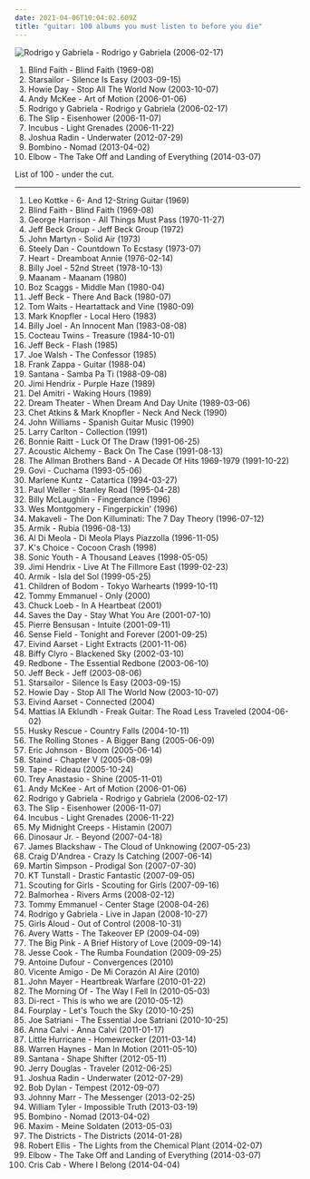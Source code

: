```yaml
---
date: 2021-04-06T10:04:02.609Z
title: "guitar: 100 albums you must listen to before you die"
---
```

![Rodrigo y Gabriela - Rodrigo y Gabriela (2006-02-17)](http://coverartarchive.org/release/88942202-c6b5-3dff-a286-5f1a0d20bca2/16038716231-500.jpg "Rodrigo y Gabriela - Rodrigo y Gabriela (2006-02-17)")
<ol class="albums">
<li data-cover="http://coverartarchive.org/release/4946f82c-2cc1-3bbd-8ae3-5b89a79d7c39/21758063798-500.jpg" data-tags="classic rock, blues rock" role="button">Blind Faith - Blind Faith (1969-08)</li>
<li data-cover="https://img.discogs.com/-mn5m6C8PS1GcbLRs7crnsvmqq0=/fit-in/600x600/filters:strip_icc():format(jpeg):mode_rgb():quality(90)/discogs-images/R-7098914-1433699223-2052.jpeg.jpg" data-tags="britpop, indie rock" role="button">Starsailor - Silence Is Easy (2003-09-15)</li>
<li data-cover="http://coverartarchive.org/release/2d9065e5-de47-43ff-865f-42c110e7b6f6/6247631110-500.jpg" data-tags="singer-songwriter, acoustic" role="button">Howie Day - Stop All The World Now (2003-10-07)</li>
<li data-cover="http://coverartarchive.org/release/27a0c006-98f3-428a-a945-56a2ab39f070/15577024250-500.jpg" data-tags="acoustic, guitar" role="button">Andy McKee - Art of Motion (2006-01-06)</li>
<li data-cover="http://coverartarchive.org/release/88942202-c6b5-3dff-a286-5f1a0d20bca2/16038716231-500.jpg" data-tags="guitar, acoustic, instrumental" role="button">Rodrigo y Gabriela - Rodrigo y Gabriela (2006-02-17)</li>
<li data-cover="http://coverartarchive.org/release/20f3c2ed-dc72-49ed-a124-410cfa4fcdd8/19752431676-500.jpg" data-tags="indie rock, arena rock, guitar, kick your ass, homesick music, ultimate noise-scape" role="button">The Slip - Eisenhower (2006-11-07)</li>
<li data-cover="http://coverartarchive.org/release/be313771-d713-4bb4-90c0-acbca6e4a169/2417155456-500.jpg" data-tags="alternative rock, rock" role="button">Incubus - Light Grenades (2006-11-22)</li>
<li data-cover="http://coverartarchive.org/release/6f2e6a44-7824-4b2f-8118-eed8c69a8127/12213760088-500.jpg" data-tags="singer-songwriter, acoustic, guitar, mellow" role="button">Joshua Radin - Underwater (2012-07-29)</li>
<li data-cover="https://img.discogs.com/mwUdD0umW19LiiTb6ATvlWK2sLg=/fit-in/600x592/filters:strip_icc():format(jpeg):mode_rgb():quality(90)/discogs-images/R-4465769-1369906271-5744.jpeg.jpg" data-tags="world, blues, guitar, african, psychedelic rock, nashville, alt rock, country blues, rhythm & blues, my gang 13, delta country blues" role="button">Bombino - Nomad (2013-04-02)</li>
<li data-cover="http://coverartarchive.org/release/29456596-9161-443d-8702-f8bd555b8ca8/24814615209-500.jpg" data-tags="alternative, progressive rock, fiction records" role="button">Elbow - The Take Off and Landing of Everything (2014-03-07)</li>
</ol>
List of 100 - under the cut.
<!-- more -->

_________________

<ol class="albums">
<li data-cover="http://coverartarchive.org/release/07a71d31-d3f7-4253-8bcc-20378a035d6e/5651023538-500.jpg" data-tags="guitar, acoustic" role="button">
Leo Kottke - 6- And 12-String Guitar (1969)
</li>
<li data-cover="http://coverartarchive.org/release/4946f82c-2cc1-3bbd-8ae3-5b89a79d7c39/21758063798-500.jpg" data-tags="classic rock, blues rock" role="button">
Blind Faith - Blind Faith (1969-08)
</li>
<li data-cover="http://coverartarchive.org/release/f953e75a-83b2-3e70-8454-40f546b04a52/8094800915-500.jpg" data-tags="classic rock, 70s" role="button">
George Harrison - All Things Must Pass (1970-11-27)
</li>
<li data-cover="https://img.discogs.com/qwsLD4ySBJNxnpHsFQTtnS8GHPE=/fit-in/600x598/filters:strip_icc():format(jpeg):mode_rgb():quality(90)/discogs-images/R-2979452-1591028389-8658.jpeg.jpg" data-tags="guitar, allboutguitar, allboutguitar lesson" role="button">
Jeff Beck Group - Jeff Beck Group (1972)
</li>
<li data-cover="https://img.discogs.com/ZptTC1sCtmzLMO9PsjGdd_-x_1g=/fit-in/460x460/filters:strip_icc():format(jpeg):mode_rgb():quality(90)/discogs-images/R-2756745-1318445254.jpeg.jpg" data-tags="folk" role="button">
John Martyn - Solid Air (1973)
</li>
<li data-cover="https://img.discogs.com/7idxMRMZmdYjVlxrITv-ynxh6yE=/fit-in/600x600/filters:strip_icc():format(jpeg):mode_rgb():quality(90)/discogs-images/R-10686817-1546367036-5135.jpeg.jpg" data-tags="70s" role="button">
Steely Dan - Countdown To Ecstasy (1973-07)
</li>
<li data-cover="https://img.discogs.com/tKu0dqwTxxzV1Ks-tugcjPg35YY=/fit-in/600x600/filters:strip_icc():format(jpeg):mode_rgb():quality(90)/discogs-images/R-5522783-1395569748-6857.jpeg.jpg" data-tags="classic rock, rock" role="button">
Heart - Dreamboat Annie (1976-02-14)
</li>
<li data-cover="http://coverartarchive.org/release/07659b32-36b3-4ff8-91c3-7c9edbe6c4a5/1339538879-500.jpg" data-tags="classic rock" role="button">
Billy Joel - 52nd Street (1978-10-13)
</li>
<li data-cover="http://coverartarchive.org/release/d60fdd3b-fcdf-42d7-8a0a-181e7616841d/6261920290-500.jpg" data-tags="rock, 80s, guitar, polish" role="button">
Maanam - Maanam (1980)
</li>
<li data-cover="https://via.placeholder.com/450" data-tags="guitar" role="button">
Boz Scaggs - Middle Man (1980-04)
</li>
<li data-cover="https://img.discogs.com/RZ1nIUvT-I976z-2Z_gqv-lzWHE=/fit-in/600x526/filters:strip_icc():format(jpeg):mode_rgb():quality(90)/discogs-images/R-1866200-1570017272-2404.jpeg.jpg" data-tags="blues, guitar, instrumental, allboutguitar, allboutguitarcom, allboutguitar lesson" role="button">
Jeff Beck - There And Back (1980-07)
</li>
<li data-cover="http://coverartarchive.org/release/7db1d3b8-5a82-46a8-8273-3bb5111ff3e1/24422816505-500.jpg" data-tags="80s, rock" role="button">
Tom Waits - Heartattack and Vine (1980-09)
</li>
<li data-cover="http://coverartarchive.org/release/3b619f5b-02c4-45b1-a3f3-aaf2cd32422f/2550325731-500.jpg" data-tags="guitar, movie soundtrack, soundtrack" role="button">
Mark Knopfler - Local Hero (1983)
</li>
<li data-cover="http://coverartarchive.org/release/bc1be554-7601-3b7e-9cdf-ca98e8e98d0d/9466376999-500.jpg" data-tags="80s, pop, classic rock" role="button">
Billy Joel - An Innocent Man (1983-08-08)
</li>
<li data-cover="http://coverartarchive.org/release/bc6dee20-448c-387d-8eb4-a7cb737ae1b7/23441368012-500.jpg" data-tags="dream pop" role="button">
Cocteau Twins - Treasure (1984-10-01)
</li>
<li data-cover="https://img.discogs.com/Ni2w3nxEuanBgF2XZdAwhqhf-5U=/fit-in/250x394/filters:strip_icc():format(jpeg):mode_rgb():quality(90)/discogs-images/R-697467-1155832893.jpeg.jpg" data-tags="80s, blues, guitar, allboutguitar, california seixas, brc blues band, brc blues band karlsruhe" role="button">
Jeff Beck - Flash (1985)
</li>
<li data-cover="http://coverartarchive.org/release/a706796a-3856-482b-bea9-4dac6b8aa9ac/3833026647-500.jpg" data-tags="classic rock, rock, 80s, hard rock, blues, guitar, american, male vocalist, southern rock, joe walsh, confessor" role="button">
Joe Walsh - The Confessor (1985)
</li>
<li data-cover="https://img.discogs.com/Yiawcn8Uie-INyQBN-0PR-RdPdI=/fit-in/600x606/filters:strip_icc():format(jpeg):mode_rgb():quality(90)/discogs-images/R-14219735-1570114876-9727.jpeg.jpg" data-tags="guitar, zappa" role="button">
Frank Zappa - Guitar (1988-04)
</li>
<li data-cover="https://via.placeholder.com/450" data-tags="classic rock, guitar" role="button">
Santana - Samba Pa Ti (1988-09-08)
</li>
<li data-cover="https://img.discogs.com/OWjbk87Q-GQl8gRI8HZwsakN4eA=/fit-in/300x300/filters:strip_icc():format(jpeg):mode_rgb():quality(90)/discogs-images/R-809151-1160983680.jpeg.jpg" data-tags="classic rock, rock, blues, psychedelic, guitar, psychedelic rock, latin rock, rock top, rock top funky soul, purple haze, j hendrix" role="button">
Jimi Hendrix - Purple Haze (1989)
</li>
<li data-cover="http://coverartarchive.org/release/4c0a12ea-765c-4c15-9fe0-93df033ca24e/10561158716-500.jpg" data-tags="80s, alternative, alternative rock, guitar, 80's, hours, waking, del amitri, ledge, waking hours" role="button">
Del Amitri - Waking Hours (1989)
</li>
<li data-cover="http://coverartarchive.org/release/80659e3d-dffd-3e65-9a37-16437405fdbd/14168305413-500.jpg" data-tags="progressive metal" role="button">
Dream Theater - When Dream And Day Unite (1989-03-06)
</li>
<li data-cover="https://via.placeholder.com/450" data-tags="guitar, mark knopfler" role="button">
Chet Atkins & Mark Knopfler - Neck And Neck (1990)
</li>
<li data-cover="http://coverartarchive.org/release/a102d46c-06de-410f-a933-49a29ca6c5f4/18223750013-500.jpg" data-tags="guitar, spanish guitar" role="button">
John Williams - Spanish Guitar Music (1990)
</li>
<li data-cover="http://coverartarchive.org/release/e5281192-2f1e-487a-a1f5-a3ceed614ac1/17743643057-500.jpg" data-tags="jazz, guitar, progressive, smooth jazz" role="button">
Larry Carlton - Collection (1991)
</li>
<li data-cover="https://img.discogs.com/s54ApWn18BLeDr_qL2pc20EPrHI=/fit-in/600x590/filters:strip_icc():format(jpeg):mode_rgb():quality(90)/discogs-images/R-1249753-1204073396.jpeg.jpg" data-tags="rock, blues rock, blues" role="button">
Bonnie Raitt - Luck Of The Draw (1991-06-25)
</li>
<li data-cover="http://coverartarchive.org/release/67224b10-e5f3-4cbf-a05c-161dc389ad3f/3087483631-500.jpg" data-tags="guitar, smooth jazz" role="button">
Acoustic Alchemy - Back On The Case (1991-08-13)
</li>
<li data-cover="http://coverartarchive.org/release/6e646673-39ba-41dc-abc4-7a1f74387d66/6639039977-500.jpg" data-tags="classic rock, southern rock" role="button">
The Allman Brothers Band - A Decade Of Hits 1969-1979 (1991-10-22)
</li>
<li data-cover="https://img.discogs.com/1_c-_HHzLTukGvKM0jGbW-RLO7E=/fit-in/600x601/filters:strip_icc():format(jpeg):mode_rgb():quality(90)/discogs-images/R-4273234-1606119155-5555.jpeg.jpg" data-tags="guitar" role="button">
Govi - Cuchama (1993-05-06)
</li>
<li data-cover="https://img.discogs.com/Ov6yPU2D7PiRBK9TIFPy_w-5T-A=/fit-in/600x595/filters:strip_icc():format(jpeg):mode_rgb():quality(90)/discogs-images/R-889841-1613762519-6587.jpeg.jpg" data-tags="noise, indie, alternative, experimental rock, guitar, 90s, italian alternative rock, drivethruelvis at 16, una volta compravo i cd, rock alternativo italiano, le pietre miliari: ovvero come imparai a non preoccuparmi e ad amare la musica" role="button">
Marlene Kuntz - Catartica (1994-03-27)
</li>
<li data-cover="https://img.discogs.com/ROm-7KKgQC8Hq-8dJRaDOvqozbw=/fit-in/600x603/filters:strip_icc():format(jpeg):mode_rgb():quality(90)/discogs-images/R-431644-1581649429-5433.jpeg.jpg" data-tags="rock, singer-songwriter" role="button">
Paul Weller - Stanley Road (1995-04-28)
</li>
<li data-cover="https://via.placeholder.com/450" data-tags="instrumental, acoustic, guitar, acoustic guitar" role="button">
Billy McLaughlin - Fingerdance (1996)
</li>
<li data-cover="https://via.placeholder.com/450" data-tags="jazz, guitar, jazz guitar" role="button">
Wes Montgomery - Fingerpickin' (1996)
</li>
<li data-cover="http://coverartarchive.org/release/9a2fda84-4b4f-4721-b77e-6a9d5e6814bd/2733387924-500.jpg" data-tags="guitar, bass, composer, ricky rouse" role="button">
Makaveli - The Don Killuminati: The 7 Day Theory (1996-07-12)
</li>
<li data-cover="http://coverartarchive.org/release/1857eb19-4a12-464f-becb-1c58444d4e1a/28800034345-500.jpg" data-tags="guitar" role="button">
Armik - Rubia (1996-08-13)
</li>
<li data-cover="http://coverartarchive.org/release/d5a606c6-743d-4cc8-96ef-ee6630a54785/5326806195-500.jpg" data-tags="jazz, tango, guitar" role="button">
Al Di Meola - Di Meola Plays Piazzolla (1996-11-05)
</li>
<li data-cover="http://coverartarchive.org/release/d4d6e02f-99c3-41e9-9a4d-fdcdc47c733e/10185621991-500.jpg" data-tags="female vocalists, 90s" role="button">
K's Choice - Cocoon Crash (1998)
</li>
<li data-cover="https://img.discogs.com/-qhPXScneDmlx52G7o0Sjw3QmLo=/fit-in/500x390/filters:strip_icc():format(jpeg):mode_rgb():quality(90)/discogs-images/R-1600434-1287847309.jpeg.jpg" data-tags="experimental, alternative" role="button">
Sonic Youth - A Thousand Leaves (1998-05-05)
</li>
<li data-cover="https://via.placeholder.com/450" data-tags="classic rock, guitar, psychedelic rock" role="button">
Jimi Hendrix - Live At The Fillmore East (1999-02-23)
</li>
<li data-cover="https://img.discogs.com/tNbJuJtMpHj0ybtLtguEvTD4TGo=/fit-in/600x600/filters:strip_icc():format(jpeg):mode_rgb():quality(90)/discogs-images/R-6587898-1422611956-5623.jpeg.jpg" data-tags="spanish, guitar" role="button">
Armik - Isla del Sol (1999-05-25)
</li>
<li data-cover="http://coverartarchive.org/release/9c294f7c-920b-39a6-96ef-19d7336e5a34/1316730229-500.jpg" data-tags="melodic death metal, live" role="button">
Children of Bodom - Tokyo Warhearts (1999-10-11)
</li>
<li data-cover="https://img.discogs.com/rBzHzlPnvZ8kMVJfOOq_UIG_Ew4=/fit-in/600x591/filters:strip_icc():format(jpeg):mode_rgb():quality(90)/discogs-images/R-1648077-1234434966.jpeg.jpg" data-tags="guitar" role="button">
Tommy Emmanuel - Only (2000)
</li>
<li data-cover="http://coverartarchive.org/release/d053eb85-765a-457c-b91d-109805ebd1ec/4819191599-500.jpg" data-tags="jazz, guitar" role="button">
Chuck Loeb - In A Heartbeat (2001)
</li>
<li data-cover="https://via.placeholder.com/450" data-tags="emo" role="button">
Saves the Day - Stay What You Are (2001-07-10)
</li>
<li data-cover="http://coverartarchive.org/release/b18ec553-d498-41fc-a9f3-c9b5c15c2a0a/4927977551-500.jpg" data-tags="guitar, acoustic" role="button">
Pierre Bensusan - Intuite (2001-09-11)
</li>
<li data-cover="https://img.discogs.com/e81vQ6vjsbKlTYFP3aLu97nl61U=/fit-in/600x585/filters:strip_icc():format(jpeg):mode_rgb():quality(90)/discogs-images/R-1628813-1233176784.jpeg.jpg" data-tags="soundtrack, emo, guitar, 00s indie, good cd, melancholijne, boskie" role="button">
Sense Field - Tonight and Forever (2001-09-25)
</li>
<li data-cover="https://img.discogs.com/OfvEdmi3E2YwZjZcd56aDrIQ2_0=/fit-in/600x600/filters:strip_icc():format(jpeg):mode_rgb():quality(90)/discogs-images/R-700356-1601551545-4833.jpeg.jpg" data-tags="nu jazz, norwegian, guitar, jazz" role="button">
Eivind Aarset - Light Extracts (2001-11-06)
</li>
<li data-cover="https://via.placeholder.com/450" data-tags="alternative rock, rock" role="button">
Biffy Clyro - Blackened Sky (2002-03-10)
</li>
<li data-cover="https://img.discogs.com/diGbGZYc8Jx8H8Mn74hewU1L3Wk=/fit-in/600x603/filters:strip_icc():format(jpeg):mode_rgb():quality(90)/discogs-images/R-14061549-1567093969-7229.jpeg.jpg" data-tags="disco, classic rock, pop, rock, 70s, soft rock, guitar, folk rock, male vocalist, singer songwriter, bilititas, objectum-sexualis, nichopoulooza, come and get your love, redbone - the essential redbone, album redbone, come and get your" role="button">
Redbone - The Essential Redbone (2003-06-10)
</li>
<li data-cover="https://img.discogs.com/XOyABzH6kM4rbvMmyouBhQdTQT0=/fit-in/600x600/filters:strip_icc():format(jpeg):mode_rgb():quality(90)/discogs-images/R-8254604-1458042789-2302.jpeg.jpg" data-tags="guitar" role="button">
Jeff Beck - Jeff (2003-08-06)
</li>
<li data-cover="https://img.discogs.com/-mn5m6C8PS1GcbLRs7crnsvmqq0=/fit-in/600x600/filters:strip_icc():format(jpeg):mode_rgb():quality(90)/discogs-images/R-7098914-1433699223-2052.jpeg.jpg" data-tags="britpop, indie rock" role="button">
Starsailor - Silence Is Easy (2003-09-15)
</li>
<li data-cover="http://coverartarchive.org/release/2d9065e5-de47-43ff-865f-42c110e7b6f6/6247631110-500.jpg" data-tags="singer-songwriter, acoustic" role="button">
Howie Day - Stop All The World Now (2003-10-07)
</li>
<li data-cover="http://coverartarchive.org/release/831d6be8-a6cb-4235-8a18-5938d51341d5/5611952698-500.jpg" data-tags="scandinavian, guitar, smooth, hypnotic" role="button">
Eivind Aarset - Connected (2004)
</li>
<li data-cover="https://img.discogs.com/uvwRSOdqN8oOhhPa6Pon_JBFoqw=/fit-in/350x352/filters:strip_icc():format(jpeg):mode_rgb():quality(90)/discogs-images/R-2040200-1260235214.jpeg.jpg" data-tags="guitar, instrumental guitar" role="button">
Mattias IA Eklundh - Freak Guitar: The Road Less Traveled (2004-06-02)
</li>
<li data-cover="http://coverartarchive.org/release/c3dbdd06-12b4-4085-91e0-491a96c93978/4281144804-500.jpg" data-tags="chillout, downtempo" role="button">
Husky Rescue - Country Falls (2004-10-11)
</li>
<li data-cover="https://img.discogs.com/k-o5sSl2CWfkoKOySGdNMJSNf_E=/fit-in/600x859/filters:strip_icc():format(jpeg):mode_rgb():quality(90)/discogs-images/R-10670506-1503162033-3953.jpeg.jpg" data-tags="rock, classic rock" role="button">
The Rolling Stones - A Bigger Bang (2005-06-09)
</li>
<li data-cover="http://coverartarchive.org/release/67ec78f6-b739-41be-b1e2-f1c99a0999b2/6284900914-500.jpg" data-tags="guitar, guitar virtuoso" role="button">
Eric Johnson - Bloom (2005-06-14)
</li>
<li data-cover="http://coverartarchive.org/release/ee37e994-c592-3539-84cf-f95c7e4accb0/1075524388-500.jpg" data-tags="rock, alternative rock" role="button">
Staind - Chapter V (2005-08-09)
</li>
<li data-cover="https://via.placeholder.com/450" data-tags="guitar" role="button">
Tape - Rideau (2005-10-24)
</li>
<li data-cover="https://img.discogs.com/bcaZ5SxnOewBWqqH9h_Pkk86U8Q=/fit-in/500x500/filters:strip_icc():format(jpeg):mode_rgb():quality(90)/discogs-images/R-986687-1303849908.jpeg.jpg" data-tags="alternative, guitar, road trip, piratebeans faves" role="button">
Trey Anastasio - Shine (2005-11-01)
</li>
<li data-cover="http://coverartarchive.org/release/27a0c006-98f3-428a-a945-56a2ab39f070/15577024250-500.jpg" data-tags="acoustic, guitar" role="button">
Andy McKee - Art of Motion (2006-01-06)
</li>
<li data-cover="http://coverartarchive.org/release/88942202-c6b5-3dff-a286-5f1a0d20bca2/16038716231-500.jpg" data-tags="guitar, acoustic, instrumental" role="button">
Rodrigo y Gabriela - Rodrigo y Gabriela (2006-02-17)
</li>
<li data-cover="http://coverartarchive.org/release/20f3c2ed-dc72-49ed-a124-410cfa4fcdd8/19752431676-500.jpg" data-tags="indie rock, arena rock, guitar, kick your ass, homesick music, ultimate noise-scape" role="button">
The Slip - Eisenhower (2006-11-07)
</li>
<li data-cover="http://coverartarchive.org/release/be313771-d713-4bb4-90c0-acbca6e4a169/2417155456-500.jpg" data-tags="alternative rock, rock" role="button">
Incubus - Light Grenades (2006-11-22)
</li>
<li data-cover="https://via.placeholder.com/450" data-tags="rock, alternative rock, progressive rock, guitar, singer songwriter, song noir" role="button">
My Midnight Creeps - Histamin (2007)
</li>
<li data-cover="http://coverartarchive.org/release/67bcfd5d-1fe1-38a4-9804-531be6f800a8/3986174902-500.jpg" data-tags="alternative" role="button">
Dinosaur Jr. - Beyond (2007-04-18)
</li>
<li data-cover="http://coverartarchive.org/release/81e0d103-5fbe-4765-8c75-8ba33c30b36b/14074836252-500.jpg" data-tags="folk, guitar, inspirational, fingerpicking, avant-folk, american primitivism, guitar only, rewind 2007, big in 2007, raga-folk" role="button">
James Blackshaw - The Cloud of Unknowing (2007-05-23)
</li>
<li data-cover="https://via.placeholder.com/450" data-tags="guitar" role="button">
Craig D'Andrea - Crazy Is Catching (2007-06-14)
</li>
<li data-cover="http://coverartarchive.org/release/afa1edbc-0ef2-4866-bac5-cd07741f1146/27110101287-500.jpg" data-tags="folk, guitar, martin simpson - prodigal son" role="button">
Martin Simpson - Prodigal Son (2007-07-30)
</li>
<li data-cover="https://img.discogs.com/Ac6KrOzJLeBWuioFwn1OsSnLvgM=/fit-in/600x539/filters:strip_icc():format(jpeg):mode_rgb():quality(90)/discogs-images/R-1236134-1341822714-7399.jpeg.jpg" data-tags="pop, rock, folk" role="button">
KT Tunstall - Drastic Fantastic (2007-09-05)
</li>
<li data-cover="http://coverartarchive.org/release/b603c9dc-b1f8-4282-883f-4cbd051ef5d3/20156050715-500.jpg" data-tags="indie, pop" role="button">
Scouting for Girls - Scouting for Girls (2007-09-16)
</li>
<li data-cover="http://coverartarchive.org/release/7595a6c9-7ae5-4dc3-b9d1-c96f1a928f45/11979030393-500.jpg" data-tags="post-rock, piano, instrumental, ambient" role="button">
Balmorhea - Rivers Arms (2008-02-12)
</li>
<li data-cover="http://coverartarchive.org/release/19a8b777-e2cd-4a06-8947-2a8cbb1e0326/23180611600-500.jpg" data-tags="guitar, tommy emmanuel" role="button">
Tommy Emmanuel - Center Stage (2008-04-26)
</li>
<li data-cover="http://coverartarchive.org/release/15000c3e-3eba-4973-97a8-5f48b74d7014/4203888719-500.jpg" data-tags="guitar, acoustic" role="button">
Rodrigo y Gabriela - Live in Japan (2008-10-27)
</li>
<li data-cover="https://img.discogs.com/XLB5xJY1wHShBVKMZKOaJMtS9aM=/fit-in/600x315/filters:strip_icc():format(jpeg):mode_rgb():quality(90)/discogs-images/R-5875486-1405117212-9548.jpeg.jpg" data-tags="pop" role="button">
Girls Aloud - Out of Control (2008-10-31)
</li>
<li data-cover="http://coverartarchive.org/release/19db049c-c0d9-440f-84cb-8f8ff42f2044/8366934281-500.jpg" data-tags="hip hop, rock, rap, guitar, bass, drums, radio, producer, tracks, shouts, myspace, album, artist, mc, last.fm, stand, facebook, lux, it begins, our world, the takeover, avery watts, a cut above, day-shawn, luxrock" role="button">
Avery Watts - The Takeover EP (2009-04-09)
</li>
<li data-cover="https://img.discogs.com/UcT5cyCnvOuPGEKTcC8E2i6AMdU=/fit-in/600x600/filters:strip_icc():format(jpeg):mode_rgb():quality(90)/discogs-images/R-1922825-1256542182.jpeg.jpg" data-tags="shoegaze, 4ad" role="button">
The Big Pink - A Brief History of Love (2009-09-14)
</li>
<li data-cover="https://img.discogs.com/DtHEp2H-2MCOGJTZqfMXBAG-hQs=/fit-in/600x591/filters:strip_icc():format(jpeg):mode_rgb():quality(90)/discogs-images/R-2625185-1589797426-9539.jpeg.jpg" data-tags="guitar" role="button">
Jesse Cook - The Rumba Foundation (2009-09-25)
</li>
<li data-cover="http://coverartarchive.org/release/df0306b7-9df7-4d48-b200-104fd0666c1b/9276150840-500.jpg" data-tags="acoustic, guitar, fingerstyle" role="button">
Antoine Dufour - Convergences (2010)
</li>
<li data-cover="https://via.placeholder.com/450" data-tags="guitar, flamenco" role="button">
Vicente Amigo - De Mi Corazón Al Aire (2010)
</li>
<li data-cover="https://img.discogs.com/sRbHYC-kpDsMSVouf3Ui01pyA5A=/fit-in/589x600/filters:strip_icc():format(jpeg):mode_rgb():quality(90)/discogs-images/R-6157005-1412542119-2891.jpeg.jpg" data-tags="guitar" role="button">
John Mayer - Heartbreak Warfare (2010-01-22)
</li>
<li data-cover="https://img.discogs.com/_dr1FeuRw30I8t373dbS_BX7Ap4=/fit-in/600x602/filters:strip_icc():format(jpeg):mode_rgb():quality(90)/discogs-images/R-5928304-1471216503-2231.jpeg.jpg" data-tags="indie, female, pop, rock, pop rock, guitar, john mayer, onerepublic, the fray" role="button">
The Morning Of - The Way I Fell In (2010-05-03)
</li>
<li data-cover="https://via.placeholder.com/450" data-tags="guitar, new" role="button">
Di-rect - This is who we are (2010-05-12)
</li>
<li data-cover="https://img.discogs.com/cfc9e7fd50d7c9c08931869b95f6849a01d0635d/images/spacer.gif" data-tags="jazz, piano, easy listening, fusion, guitar, bass, drums, smooth, smooth jazz, insrumental, fourplay, zhxmusic, jazz fourplay jazz, foueplay" role="button">
Fourplay - Let's Touch the Sky (2010-10-25)
</li>
<li data-cover="http://coverartarchive.org/release/0bd6aacd-2e91-4ca1-8f9d-0dc49dcb02de/3829439616-500.jpg" data-tags="rock, guitar, satriani" role="button">
Joe Satriani - The Essential Joe Satriani (2010-10-25)
</li>
<li data-cover="https://img.discogs.com/Nm3LDvJNufWzgfoS3W1_mW3Ff-o=/fit-in/597x600/filters:strip_icc():format(jpeg):mode_rgb():quality(90)/discogs-images/R-2863446-1304833127.jpeg.jpg" data-tags="rock, indie, alternative rock" role="button">
Anna Calvi - Anna Calvi (2011-01-17)
</li>
<li data-cover="http://coverartarchive.org/release/516c430f-5468-4964-b321-eac33a062926/17310650736-500.jpg" data-tags="blues, guitar, blues rock" role="button">
Little Hurricane - Homewrecker (2011-03-14)
</li>
<li data-cover="http://coverartarchive.org/release/383b11aa-cd51-4c96-b1d6-be968eae8685/27980900685-500.jpg" data-tags="guitar, slide guitar, southern rock, jamband, govt mule, allman brothers, sonny landreth" role="button">
Warren Haynes - Man In Motion (2011-05-10)
</li>
<li data-cover="http://coverartarchive.org/release/fa1f96ca-cdf3-42c0-9850-d28430665460/7547174364-500.jpg" data-tags="guitar, rock, instrumental" role="button">
Santana - Shape Shifter (2012-05-11)
</li>
<li data-cover="https://img.discogs.com/PanPcOkp6l_efzpeAfFVTXdq9I4=/fit-in/347x334/filters:strip_icc():format(jpeg):mode_rgb():quality(90)/discogs-images/R-4968140-1380898832-4399.jpeg.jpg" data-tags="instrumental, acoustic, americana, blues, guitar, slide guitar, bluegrass, steel, dobro, country blues, slide, resonator guitar, jerry douglas, sonny landreth, the dobro man, dobro guitar, the legends, jerry douglas dobro" role="button">
Jerry Douglas - Traveler (2012-06-25)
</li>
<li data-cover="http://coverartarchive.org/release/6f2e6a44-7824-4b2f-8118-eed8c69a8127/12213760088-500.jpg" data-tags="singer-songwriter, acoustic, guitar, mellow" role="button">
Joshua Radin - Underwater (2012-07-29)
</li>
<li data-cover="https://img.discogs.com/CgHc93ICQl2tOGG2guJYiHcNFUw=/fit-in/600x600/filters:strip_icc():format(jpeg):mode_rgb():quality(90)/discogs-images/R-2074743-1542287980-8027.jpeg.jpg" data-tags="bob dylan, folk rock" role="button">
Bob Dylan - Tempest (2012-09-07)
</li>
<li data-cover="http://coverartarchive.org/release/b46a81d9-8ec3-4544-be76-2f8d34dc7459/8734515631-500.jpg" data-tags="alternative rock, rock" role="button">
Johnny Marr - The Messenger (2013-02-25)
</li>
<li data-cover="http://coverartarchive.org/release/24d05de6-a5ff-4bbe-96cf-ab7deeb5c7aa/22088908754-500.jpg" data-tags="instrumental, guitar, fingerpicking, wfmu heavily played records" role="button">
William Tyler - Impossible Truth (2013-03-19)
</li>
<li data-cover="https://img.discogs.com/mwUdD0umW19LiiTb6ATvlWK2sLg=/fit-in/600x592/filters:strip_icc():format(jpeg):mode_rgb():quality(90)/discogs-images/R-4465769-1369906271-5744.jpeg.jpg" data-tags="world, blues, guitar, african, psychedelic rock, nashville, alt rock, country blues, rhythm & blues, my gang 13, delta country blues" role="button">
Bombino - Nomad (2013-04-02)
</li>
<li data-cover="http://coverartarchive.org/release/ba581143-4aff-4df0-a429-9e765ddc2840/4163684020-500.jpg" data-tags="soundtrack, electronic, electronica, trip-hop, electropop, indie, hip hop, pop, chill, rock, soul, punk, alternative, alternative rock, reggae, folk, rap, indie pop, indie rock, electroclash, female vocalists, downtempo, dub, singer-songwriter, electro, dance, new wave, funk, house, minimal, canadian, idm, guitar, drum, bass, germany, atmospheric, deutsch, punk rock, deutschrock, dnb, german, dancehall, elektro, berlin, deutschpunk, liedermacher, indietronic, deutschrap, dub step, deutsch pop, cola, rockstars, drum and base, german artists, german rap, star, liebe, chillhouse, singel, peter fox, gitarre, electronic hip-hop, synthie, rostock, helden, liebeskummer, geschichte, wir sind helden, herz, tanzen, rockmusik, gesang, augen, ich und ich, aggropop, sucht, anders, liebeslieder, stimmung, micha, durchdrehen, tierpark, underscrobbled, soundtrack meines lebens, die kranken schwestern, nihao, maat, nur mit dir, erinnnerungen, chillaholic, micha maat, der moment, augensex, die stille der nacht, hollywood in germany, the geek" role="button">
Maxim - Meine Soldaten (2013-05-03)
</li>
<li data-cover="http://coverartarchive.org/release/b3e8d831-3a0c-48f3-bb2b-bcd3a4c3a85a/6365027914-500.jpg" data-tags="indie, rock, folk, singer-songwriter, acoustic, country-rock, guitar, build, emotional, country rock, travelling, emotive, build-up, travel music, travelling music" role="button">
The Districts - The Districts (2014-01-28)
</li>
<li data-cover="http://coverartarchive.org/release/368a094c-63d5-4640-824f-31693d8be0a1/7272519951-500.jpg" data-tags="indie, rock, country, alternative, acoustic, guitar, soulful, texas, sxsw, austin, 2010s, 2014 albums" role="button">
Robert Ellis - The Lights from the Chemical Plant (2014-02-07)
</li>
<li data-cover="http://coverartarchive.org/release/29456596-9161-443d-8702-f8bd555b8ca8/24814615209-500.jpg" data-tags="alternative, progressive rock, fiction records" role="button">
Elbow - The Take Off and Landing of Everything (2014-03-07)
</li>
<li data-cover="http://coverartarchive.org/release/a133b718-bc25-436e-8c4d-05f37af9aee1/6951684582-500.jpg" data-tags="pop, reggae, dance, guitar, male vocalists" role="button">
Cris Cab - Where I Belong (2014-04-04)
</li>
</ol>